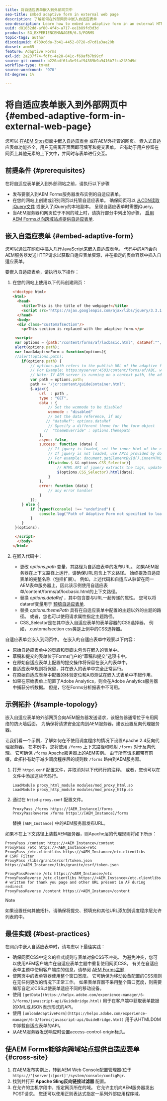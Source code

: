 ```yaml
---
title: 将自适应表单嵌入到外部网页中
seo-title: Embed adaptive form in external web page
description: 了解如何在外部网页中嵌入自适应表单
seo-description: Learn how to embed an adaptive form in an external HTML web page
uuid: d81032dd-af80-4f4b-a717-ee1b89fd3d3d
products: SG_EXPERIENCEMANAGER/6.3/FORMS
topic-tags: author
discoiquuid: d739c6da-3b41-4452-8728-d7cd1a3ae20b
docset: aem65
feature: Adaptive Forms
exl-id: 2a237f74-fdfc-4e28-841c-f69afb7b99cf
source-git-commit: b220adf6fa3e9faf94389b9a9416b7fca2f89d9d
workflow-type: tm+mt
source-wordcount: '970'
ht-degree: 1%

---
```


# 将自适应表单嵌入到外部网页中{#embed-adaptive-form-in-external-web-page}

您可以 [在AEM Sites页面中嵌入自适应表单](/help/forms/using/embed-adaptive-form-aem-sites.md) 或在AEM外托管的网页。 嵌入式自适应表单功能齐全，用户无需离开页面即可填写和提交表单。 它有助于用户停留在网页上其他元素的上下文中，并同时与表单进行交互。

## 前提条件 {#prerequisites}

在将自适应表单嵌入到外部网站之前，请执行以下步骤

* 发布要嵌入到AEM Forms服务器发布实例的自适应表单。
* 在您的网站上创建或识别网页以托管自适应表单。 确保网页可以 [从CDN读取jQuery文件](https://ajax.googleapis.com/ajax/libs/jquery/3.3.1/jquery.min.js) 或嵌入了jQuery的本地副本。 呈现自适应表单时需要jQuery。
* 当AEM服务器和网页位于不同的域上时，请执行部分中列出的步骤， [启用AEM Forms以向跨域站点提供自适应表单](#cross-site).

## 嵌入自适应表单 {#embed-adaptive-form}

您可以通过在网页中插入几行JavaScript来嵌入自适应表单。 代码中的API会向AEM服务器发送HTTP请求以获取自适应表单资源，并在指定的表单容器中插入自适应表单。

要嵌入自适应表单，请执行以下操作：

1. 在您的网站上使用以下代码创建网页：

   ```html
   <!doctype html>
   <html>
     <head>
       <title>This is the title of the webpage!</title>
       <script src="https://ajax.googleapis.com/ajax/libs/jquery/3.3.1/jquery.min.js"></script>
     </head>
     <body>
     <div class="customafsection"/>
       <p>This section is replaced with the adaptive form.</p>
   
    <script>
    var options = {path:"/content/forms/af/locbasic.html", dataRef:"", themepath:"", CSS_Selector:".customafsection"};
    alert(options.path);
    var loadAdaptiveForm = function(options){
    //alert(options.path);
       if(options.path) {
           // options.path refers to the publish URL of the adaptive form
           // For Example: https:myserver:4503/content/forms/af/ABC, where ABC is the adaptive form
           // Note: If AEM server is running on a context path, the adaptive form URL must contain the context path
           var path = options.path;
           path += "/jcr:content/guideContainer.html";
           $.ajax({
               url  : path ,
               type : "GET",
               data : {
                   // Set the wcmmode to be disabled
                   wcmmode : "disabled"
                   // Set the data reference, if any
                  // "dataRef": options.dataRef
                   // Specify a different theme for the form object
                 //  "themeOverride" : options.themepath
               },
               async: false,
               success: function (data) {
                   // If jquery is loaded, set the inner html of the container
                   // If jquery is not loaded, use APIs provided by document to set the inner HTML but these APIs would not evaluate the script tag in HTML as per the HTML5 spec
                   // For example: document.getElementById().innerHTML
                   if(window.$ && options.CSS_Selector){
                       // HTML API of jquery extracts the tags, updates the DOM, and evaluates the code embedded in the script tag.
                       $(options.CSS_Selector).html(data);
                   }
               },
               error: function (data) {
                   // any error handler
               }
           });
       } else {
           if (typeof(console) !== "undefined") {
               console.log("Path of Adaptive Form not specified to loadAdaptiveForm");
           }
       }
    }(options);
   
    </script>
     </body>
   </html>
   ```

1. 在嵌入代码中：

   * 更改 *options.path* 变量，其路径为自适应表单的发布URL。 如果AEM服务器在上下文路径上运行，请确保URL包含上下文路径。 始终提及自适应表单的完整名称（包括扩展）。   例如，上述代码和自适应从驻留在同一AEM表单服务器上，因此该示例使用自适应表单/content/forms/af/locbasic.html的上下文路径。
   * 替换 *options.dataRef* ，其中包含要与URL一起传递的属性。 您可以将dataref变量用于 [预填自适应表单](/help/forms/using/prepopulate-adaptive-form-fields.md).
   * 替换 *options.themePath* 具有在自适应表单中配置的主题以外的主题的路径。 或者，您也可以使用请求属性指定主题路径。
   * CSS_Selector是在其中嵌入自适应表单的表单容器的CSS选择器。 例如，.customafsection css类是上例中的CSS选择器。

自适应表单会嵌入到网页中。 在嵌入的自适应表单中观察以下内容：

* 原始自适应表单中的页眉和页脚未包含在嵌入的表单中。
* 草稿和提交的表单位于Forms门户的“草稿和提交”选项卡中。
* 在原始自适应表单上配置的提交操作将保留在嵌入的表单中。
* 自适应表单规则将保留，并在嵌入的表单中完全正常运行。
* 在原始自适应表单中配置的体验定位和A/B测试在嵌入式表单中不起作用。
* 如果在原始表单上配置了Adobe Analytics，则会在Adobe Analytics服务器中捕获分析数据。 但是，它在Forms分析报表中不可用。

## 示例拓扑 {#sample-topology}

嵌入自适应表单的外部网页会向AEM服务器发送请求，该服务器通常位于专用网络的防火墙后面。 为确保将请求安全定向到AEM服务器，建议设置反向代理服务器。

让我们看一个示例，了解如何在不使用调度程序的情况下设置Apache 2.4反向代理服务器。 在本例中，您将使用 `/forms` 上下文路径和映射 `/forms` 对于反向代理。 它可确保 `/forms` Apache服务器上的AEM实例。 由于所有请求都带有前缀，此拓扑有助于减少调度程序层的规则数 `/forms` 路由到AEM服务器。

1. 打开 `httpd.conf` 配置文件，并取消对以下代码行的注释。 或者，您也可以在文件中添加这些代码行。

   ```text
   LoadModule proxy_html_module modules/mod_proxy_html.so
   LoadModule proxy_http_module modules/mod_proxy_http.so
   ```

1. 通过在 `httpd-proxy.conf` 配置文件。

   ```text
   ProxyPass /forms https://[AEM_Instance]/forms
   ProxyPassReverse /forms https://[AEM_Instance]/forms
   ```

   替换 `[AEM_Instance]` 中的AEM服务器发布URL。

如果不在上下文路径上装载AEM服务器，则Apache层的代理规则将如下所示：

```text
ProxyPass /content https://<AEM_Instance>/content
ProxyPass /etc https://<AEM_Instance>/etc
ProxyPass /etc.clientlibs https://<AEM_Instance>/etc.clientlibs
# CSRF Filter
ProxyPass /libs/granite/csrf/token.json https://<AEM_Instance>/libs/granite/csrf/token.json

ProxyPassReverse /etc https://<AEM_Instance>/etc
ProxyPassReverse /etc.clientlibs https://<AEM_Instance>/etc.clientlibs
# written for thank you page and other URL present in AF during redirect
ProxyPassReverse /content https://<AEM_Instance>/content
```

>[!NOTE]
>
>如果设置任何其他拓扑，请确保将提交、预填充和其他URL添加到调度程序层允许列表的中。

## 最佳实践 {#best-practices}

在网页中嵌入自适应表单时，请考虑以下最佳实践：

* 确保网页CSS中定义的样式规则与表单对象CSS不冲突。 为避免冲突，您可以使用AEM客户端库在自适应表单主题中重复使用网页CSS。 有关在自适应表单主题中使用客户端库的信息，请参阅 [AEM Forms主题](../../forms/using/themes.md).
* 使网页中的表单容器使用整个窗口宽度。 它可确保为移动设备配置的CSS规则在无任何更改的情况下正常工作。 如果表单容器不采用整个窗口宽度，则需要编写自定义CSS以使表单适应不同的移动设备。
* 使用 `[getData](https://helpx.adobe.com/experience-manager/6-3/forms/javascript-api/GuideBridge.html)` 用于在客户端中获取表单数据的XML或JSON表示形式的API。
* 使用 `[unloadAdaptiveForm](https://helpx.adobe.com/experience-manager/6-3/forms/javascript-api/GuideBridge.html)` 用于从HTMLDOM中卸载自适应表单的API。
* 从AEM服务器发送响应时设置access-control-origin标头。

## 使AEM Forms能够向跨域站点提供自适应表单 {#cross-site}

1. 在AEM发布实例上，转到AEM Web Console配置管理器(位于 `https://'[server]:[port]'/system/console/configMgr`.
1. 找到并打开 **Apache Sling反向链接过滤器** 配置。
1. 在允许的主机字段中，指定网页所在的域。 它允许主机向AEM服务器发出POST请求。 您还可以使用正则表达式指定一系列外部应用程序域。
